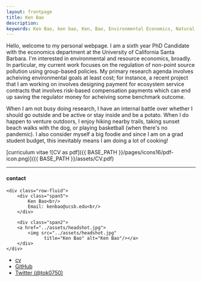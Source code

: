 ```yaml
---
layout: frontpage
title: Ken Bao
description: 
keywords: Ken Bao, ken bao, Ken, Bao, Environmental Economics, Natural Resource Economics, ERE, UCSB, Economics, Ken Bao UCSB
---
```


Hello, welcome to my personal webpage. I am a sixth year PhD Candidate with the economics department at the University of California Santa Barbara. I'm interested in environmental and resource economics, broadly. In particular, my current work focuses on the regulation of non-point source pollution using group-based policies. My primary research agenda involves acheiving environmental goals at least cost; for instance, a recent project that I am working on involves designing payment for ecosystem service contracts that involves risk-based compensation payments which can end up saving the regulator money for acheiving some benchmark outcome.

When I am not busy doing research, I have an internal battle over whether I should go outside and be active or stay inside and be a potato. When I do happen to venture outdoors, I enjoy hiking nearby trails, taking sunset beach walks with the dog, or playing basketball (when there's no pandemic). I also consider myself a big foodie and since I am on a grad student budget, this inevitably means I am doing a lot of cooking!

[curriculum vitae ![CV as pdf]({{ BASE_PATH }}/pages/icons16/pdf-icon.png)]({{ BASE_PATH }}/assets/CV.pdf)<br/>


---


<div class="container">
<h4><a name="contact"></a>contact</h4>

    <div class="row-fluid">
        <div class="span5">
            Ken Bao<br/>
            Email: kenbao@ucsb.edu<br/>
        </div>

        <div class="span2">
        <a href="../assets/headshot.jpg">
            <img src="../assets/headshot.jpg"
                  title="Ken Bao" alt="Ken Bao"/></a>
        </div>
    </div>
</div>

<div class="navbar">
  <div class="navbar-inner">
      <ul class="nav">
          <li><a href="{{ BASE_PATH }}/assets/CV.pdf">cv</a></li>
          <li><a href="https://github.com/ken-q-bao">GitHub</a></li>
          <li><a href="https://twitter.com/tok0750">Twitter (@tok0750)</a></li>
      </ul>
  </div>
</div>